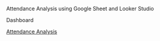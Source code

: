 Attendance Analysis using Google Sheet and Looker Studio

Dashboard

[Attendance Analysis](https://lookerstudio.google.com/reporting/b21ad2ee-7a4f-4135-84c1-c3454e099e15)
